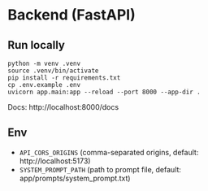 # Backend (FastAPI)

## Run locally

```
python -m venv .venv
source .venv/bin/activate
pip install -r requirements.txt
cp .env.example .env
uvicorn app.main:app --reload --port 8000 --app-dir .
```

Docs: http://localhost:8000/docs

## Env

- `API_CORS_ORIGINS` (comma-separated origins, default: http://localhost:5173)
- `SYSTEM_PROMPT_PATH` (path to prompt file, default: app/prompts/system_prompt.txt)
